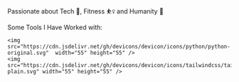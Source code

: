 Passionate about Tech 🤖, Fitness ⛹️‍♀️  and Humanity 🌱
<br>

Some Tools I Have Worked with: 
<p align="left">

    <img src="https://cdn.jsdelivr.net/gh/devicons/devicon/icons/python/python-original.svg"  width="55" height="55" />
    <img src="https://cdn.jsdelivr.net/gh/devicons/devicon/icons/tailwindcss/tailwindcss-plain.svg" width="55" height="55" />

</p>

